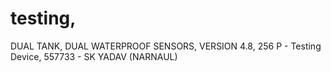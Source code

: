 # testing,
DUAL TANK,
DUAL WATERPROOF SENSORS,
VERSION 4.8,
256 P - Testing Device,
557733 - SK YADAV (NARNAUL)
